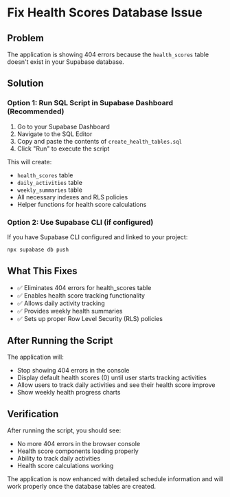 # Fix Health Scores Database Issue

## Problem

The application is showing 404 errors because the `health_scores` table doesn't exist in your Supabase database.

## Solution

### Option 1: Run SQL Script in Supabase Dashboard (Recommended)

1. Go to your Supabase Dashboard
2. Navigate to the SQL Editor
3. Copy and paste the contents of `create_health_tables.sql`
4. Click "Run" to execute the script

This will create:

- `health_scores` table
- `daily_activities` table
- `weekly_summaries` table
- All necessary indexes and RLS policies
- Helper functions for health score calculations

### Option 2: Use Supabase CLI (if configured)

If you have Supabase CLI configured and linked to your project:

```bash
npx supabase db push
```

## What This Fixes

- ✅ Eliminates 404 errors for health_scores table
- ✅ Enables health score tracking functionality
- ✅ Allows daily activity tracking
- ✅ Provides weekly health summaries
- ✅ Sets up proper Row Level Security (RLS) policies

## After Running the Script

The application will:

- Stop showing 404 errors in the console
- Display default health scores (0) until user starts tracking activities
- Allow users to track daily activities and see their health score improve
- Show weekly health progress charts

## Verification

After running the script, you should see:

- No more 404 errors in the browser console
- Health score components loading properly
- Ability to track daily activities
- Health score calculations working

The application is now enhanced with detailed schedule information and will work properly once the database tables are created.
